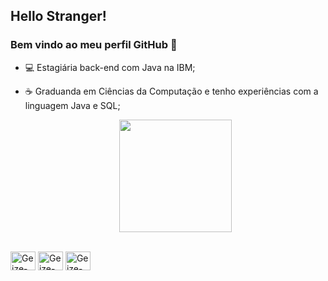 ## Hello Stranger! 
### Bem vindo ao meu perfil GitHub 👋

- 💻 Estagiária back-end com Java na IBM;
- ☕ Graduanda em Ciências da Computação e tenho experiências com a linguagem Java e SQL;
 
  <div align="center">
  <img height="180em" src="https://github-readme-stats.vercel.app/api/top-langs/?username=gkele&layout=compact&langs_count=7&theme=radical"/>
</div>
  
<div style="center"><br>
  <img align="center" alt="Geize-Java" height="30" width="40" src="https://cdn.jsdelivr.net/gh/devicons/devicon/icons/java/java-original.svg"/>
  <img align="center" alt="Geize-HTML" height="30" width="40" src="https://cdn.jsdelivr.net/gh/devicons/devicon/icons/html5/html5-original.svg" />
  <img align="center" alt="Geize-Oracle" height="30" width="40" src="https://cdn.jsdelivr.net/gh/devicons/devicon/icons/oracle/oracle-original.svg" />
</div>
  
  ##
